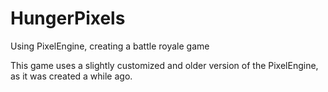 # HungerPixels
Using PixelEngine, creating a battle royale game

This game uses a slightly customized and older version of the PixelEngine, as it was created a while ago.
